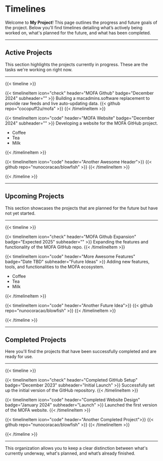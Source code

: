 # Timelines

Welcome to **My Project**! This page outlines the progress and future goals of the project. Below you'll find timelines detailing what’s actively being worked on, what's planned for the future, and what has been completed.

---

## Active Projects

This section highlights the projects currently in progress. These are the tasks we're working on right now.

---

{{< timeline >}}

{{< timelineItem icon="check" header="MOFA Github" badge="December 2024" subheader="" >}}
Building a macadmins.software replacement to provide raw feeds and live auto-updating data.
{{< github repo="cocopuff2u/mofa" >}}
{{< /timelineItem >}}

{{< timelineItem icon="code" header="MOFA Website" badge="December 2024" subheader="" >}}
Developing a website for the MOFA GitHub project.
<ul>
  <li>Coffee</li>
  <li>Tea</li>
  <li>Milk</li>
</ul>
{{< /timelineItem >}}

{{< timelineItem icon="code" header="Another Awesome Header">}}
{{< github repo="nunocoracao/blowfish" >}}
{{< /timelineItem >}}

{{< /timeline >}}

---

## Upcoming Projects

This section showcases the projects that are planned for the future but have not yet started.

---

{{< timeline >}}

{{< timelineItem icon="check" header="MOFA Github Expansion" badge="Expected 2025" subheader="" >}}
Expanding the features and functionality of the MOFA GitHub repo.
{{< /timelineItem >}}

{{< timelineItem icon="code" header="More Awesome Features" badge="Date TBD" subheader="Future Ideas" >}}
Adding new features, tools, and functionalities to the MOFA ecosystem.
<ul>
  <li>Coffee</li>
  <li>Tea</li>
  <li>Milk</li>
</ul>
{{< /timelineItem >}}

{{< timelineItem icon="code" header="Another Future Idea">}}
{{< github repo="nunocoracao/blowfish" >}}
{{< /timelineItem >}}

{{< /timeline >}}

---

## Completed Projects

Here you'll find the projects that have been successfully completed and are ready for use.

---

{{< timeline >}}

{{< timelineItem icon="check" header="Completed GitHub Setup" badge="December 2023" subheader="Initial Launch" >}}
Successfully set up the initial version of the GitHub repository.
{{< /timelineItem >}}

{{< timelineItem icon="code" header="Completed Website Design" badge="January 2024" subheader="Launch" >}}
Launched the first version of the MOFA website.
{{< /timelineItem >}}

{{< timelineItem icon="code" header="Another Completed Project">}}
{{< github repo="nunocoracao/blowfish" >}}
{{< /timelineItem >}}

{{< /timeline >}}

---

This organization allows you to keep a clear distinction between what's currently underway, what's planned, and what’s already finished.